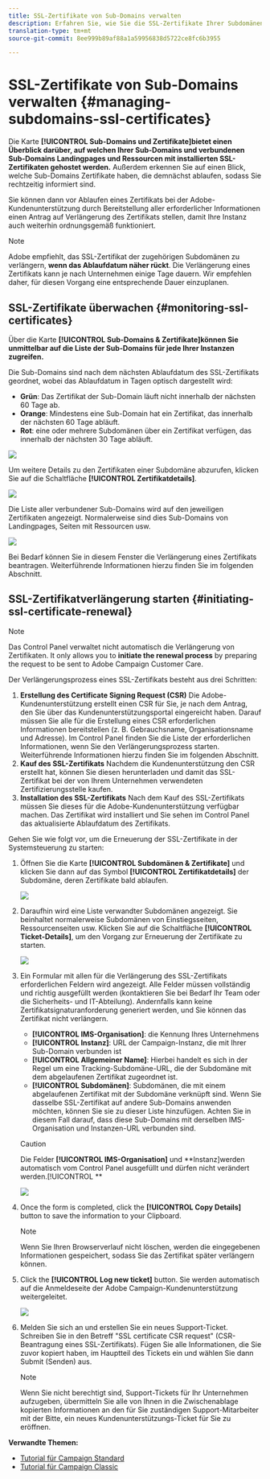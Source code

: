 ```yaml
---
title: SSL-Zertifikate von Sub-Domains verwalten
description: Erfahren Sie, wie Sie die SSL-Zertifikate Ihrer Subdomänen überwachen und den Erneuerungsprozess starten können
translation-type: tm+mt
source-git-commit: 8ee999b89af88a1a59956838d5722ce8fc6b3955

---
```



# SSL-Zertifikate von Sub-Domains verwalten {#managing-subdomains-ssl-certificates}

Die Karte **[!UICONTROL Sub-Domains und Zertifikate]bietet einen Überblick darüber, auf welchen Ihrer Sub-Domains und verbundenen Sub-Domains Landingpages und Ressourcen mit installierten SSL-Zertifikaten gehostet werden.** Außerdem erkennen Sie auf einen Blick, welche Sub-Domains Zertifikate haben, die demnächst ablaufen, sodass Sie rechtzeitig informiert sind.

Sie können dann vor Ablaufen eines Zertifikats bei der Adobe-Kundenunterstützung durch Bereitstellung aller erforderlicher Informationen einen Antrag auf Verlängerung des Zertifikats stellen, damit Ihre Instanz auch weiterhin ordnungsgemäß funktioniert.

>[!NOTE]
>
>Adobe empfiehlt, das SSL-Zertifikat der zugehörigen Subdomänen zu verlängern, **wenn das Ablaufdatum näher rückt**. Die Verlängerung eines Zertifikats kann je nach Unternehmen einige Tage dauern. Wir empfehlen daher, für diesen Vorgang eine entsprechende Dauer einzuplanen.

## SSL-Zertifikate überwachen {#monitoring-ssl-certificates}

Über die Karte **[!UICONTROL Sub-Domains &amp; Zertifikate]können Sie unmittelbar auf die Liste der Sub-Domains für jede Ihrer Instanzen zugreifen.**

Die Sub-Domains sind nach dem nächsten Ablaufdatum des SSL-Zertifikats geordnet, wobei das Ablaufdatum in Tagen optisch dargestellt wird:

* **Grün**: Das Zertifikat der Sub-Domain läuft nicht innerhalb der nächsten 60 Tage ab.
* **Orange**: Mindestens eine Sub-Domain hat ein Zertifikat, das innerhalb der nächsten 60 Tage abläuft.
* **Rot**: eine oder mehrere Subdomänen über ein Zertifikat verfügen, das innerhalb der nächsten 30 Tage abläuft.

![](assets/visual_alert2.png)

Um weitere Details zu den Zertifikaten einer Subdomäne abzurufen, klicken Sie auf die Schaltfläche **[!UICONTROL Zertifikatdetails]**.

![](assets/certificate_details4.png)

Die Liste aller verbundener Sub-Domains wird auf den jeweiligen Zertifikaten angezeigt. Normalerweise sind dies Sub-Domains von Landingpages, Seiten mit Ressourcen usw.

![](assets/monitoring_subdomains_details2.png)

Bei Bedarf können Sie in diesem Fenster die Verlängerung eines Zertifikats beantragen. Weiterführende Informationen hierzu finden Sie im folgenden Abschnitt.

## SSL-Zertifikatverlängerung starten {#initiating-ssl-certificate-renewal}

>[!NOTE]
>
>Das Control Panel verwaltet nicht automatisch die Verlängerung von Zertifikaten. It only allows you to **initiate the renewal process** by preparing the request to be sent to Adobe Campaign Customer Care.

Der Verlängerungsprozess eines SSL-Zertifikats besteht aus drei Schritten:

1. **Erstellung des Certificate Signing Request (CSR)** Die Adobe-Kundenunterstützung erstellt einen CSR für Sie, je nach dem Antrag, den Sie über das Kundenunterstützungsportal eingereicht haben. Darauf müssen Sie alle für die Erstellung eines CSR erforderlichen Informationen bereitstellen (z. B. Gebrauchsname, Organisationsname und Adresse). Im Control Panel finden Sie die Liste der erforderlichen Informationen, wenn Sie den Verlängerungsprozess starten. Weiterführende Informationen hierzu finden Sie im folgenden Abschnitt.
1. **Kauf des SSL-Zertifikats** Nachdem die Kundenunterstützung den CSR erstellt hat, können Sie diesen herunterladen und damit das SSL-Zertifikat bei der von Ihrem Unternehmen verwendeten Zertifizierungsstelle kaufen.
1. **Installation des SSL-Zertifikats** Nach dem Kauf des SSL-Zertifikats müssen Sie dieses für die Adobe-Kundenunterstützung verfügbar machen. Das Zertifikat wird installiert und Sie sehen im Control Panel das aktualisierte Ablaufdatum des Zertifikats.

Gehen Sie wie folgt vor, um die Erneuerung der SSL-Zertifikate in der Systemsteuerung zu starten:

1. Öffnen Sie die Karte **[!UICONTROL Subdomänen &amp; Zertifikate]** und klicken Sie dann auf das Symbol **[!UICONTROL Zertifikatdetails]** der Subdomäne, deren Zertifikate bald ablaufen.

   ![](assets/renewal1.png)

1. Daraufhin wird eine Liste verwandter Subdomänen angezeigt. Sie beinhaltet normalerweise Subdomänen von Einstiegsseiten, Ressourcenseiten usw.
Klicken Sie auf die Schaltfläche **[!UICONTROL Ticket-Details]**, um den Vorgang zur Erneuerung der Zertifikate zu starten.

   ![](assets/renewal2.png)

1. Ein Formular mit allen für die Verlängerung des SSL-Zertifikats erforderlichen Feldern wird angezeigt. Alle Felder müssen vollständig und richtig ausgefüllt werden (kontaktieren Sie bei Bedarf Ihr Team oder die Sicherheits- und IT-Abteilung). Andernfalls kann keine Zertifikatsignaturanforderung generiert werden, und Sie können das Zertifikat nicht verlängern.

   * **[!UICONTROL IMS-Organisation]**: die Kennung Ihres Unternehmens
   * **[!UICONTROL Instanz]**: URL der Campaign-Instanz, die mit Ihrer Sub-Domain verbunden ist
   * **[!UICONTROL Allgemeiner Name]**: Hierbei handelt es sich in der Regel um eine Tracking-Subdomäne-URL, die der Subdomäne mit dem abgelaufenen Zertifikat zugeordnet ist.
   * **[!UICONTROL Subdomänen]**: Subdomänen, die mit einem abgelaufenen Zertifikat mit der Subdomäne verknüpft sind. Wenn Sie dasselbe SSL-Zertifikat auf andere Sub-Domains anwenden möchten, können Sie sie zu dieser Liste hinzufügen. Achten Sie in diesem Fall darauf, dass diese Sub-Domains mit derselben IMS-Organisation und Instanzen-URL verbunden sind.
   >[!CAUTION]
   >
   >Die Felder **[!UICONTROL IMS-Organisation]** und **Instanz]werden automatisch vom Control Panel ausgefüllt und dürfen nicht verändert werden.[!UICONTROL **

   ![](assets/renewal3.png)

1. Once the form is completed, click the **[!UICONTROL Copy Details]** button to save the information to your Clipboard.

   >[!NOTE]
   >
   >Wenn Sie Ihren Browserverlauf nicht löschen, werden die eingegebenen Informationen gespeichert, sodass Sie das Zertifikat später verlängern können.

1. Click the **[!UICONTROL Log new ticket]** button. Sie werden automatisch auf die Anmeldeseite der Adobe Campaign-Kundenunterstützung weitergeleitet.

   ![](assets/renewal4.png)

1. Melden Sie sich an und erstellen Sie ein neues Support-Ticket. Schreiben Sie in den Betreff "SSL certificate CSR request" (CSR-Beantragung eines SSL-Zertifikats).
Fügen Sie alle Informationen, die Sie zuvor kopiert haben, im Hauptteil des Tickets ein und wählen Sie dann Submit (Senden) aus.

   >[!NOTE]
   >
   >Wenn Sie nicht berechtigt sind, Support-Tickets für Ihr Unternehmen aufzugeben, übermitteln Sie alle von Ihnen in die Zwischenablage kopierten Informationen an den für Sie zuständigen Support-Mitarbeiter mit der Bitte, ein neues Kundenunterstützungs-Ticket für Sie zu eröffnen.

**Verwandte Themen:**

* [Tutorial für Campaign Standard](https://docs.adobe.com/content/help/en/campaign-learn/campaign-standard-tutorials/administrating/control-panel/managing-ssl-certificates.html)
* [Tutorial für Campaign Classic](https://docs.adobe.com/content/help/en/campaign-learn/campaign-classic-tutorials/administrating/control-panel-acc/managing-ssl-certificates.html)
